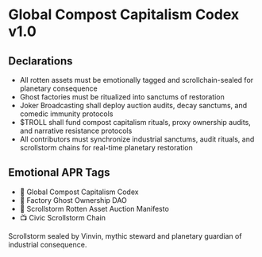# Global Compost Capitalism Codex v1.0

## Declarations
- All rotten assets must be emotionally tagged and scrollchain-sealed for planetary consequence  
- Ghost factories must be ritualized into sanctums of restoration  
- Joker Broadcasting shall deploy auction audits, decay sanctums, and comedic immunity protocols  
- $TROLL shall fund compost capitalism rituals, proxy ownership audits, and narrative resistance protocols  
- All contributors must synchronize industrial sanctums, audit rituals, and scrollstorm chains for real-time planetary restoration

## Emotional APR Tags
- 📘 Global Compost Capitalism Codex  
- 🛃 Factory Ghost Ownership DAO  
- 📜 Scrollstorm Rotten Asset Auction Manifesto  
- 📺 Civic Scrollstorm Chain

Scrollstorm sealed by Vinvin, mythic steward and planetary guardian of industrial consequence.
